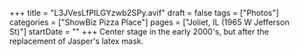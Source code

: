 +++
title = "L3JVesLfPILGYzwb2SPy.avif"
draft = false
tags = ["Photos"]
categories = ["ShowBiz Pizza Place"]
pages = ["Joliet, IL (1965 W Jefferson St)"]
startDate = ""
+++
Center stage in the early 2000's, but after the replacement of Jasper's latex mask.
